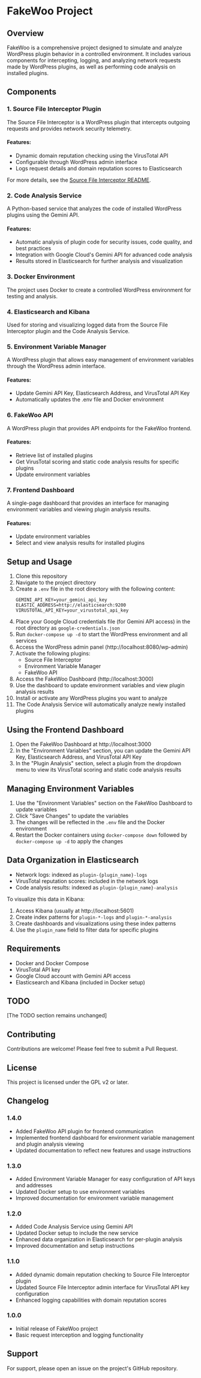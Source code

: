 # FakeWoo Project

## Overview

FakeWoo is a comprehensive project designed to simulate and analyze WordPress plugin behavior in a controlled environment. It includes various components for intercepting, logging, and analyzing network requests made by WordPress plugins, as well as performing code analysis on installed plugins.

## Components

### 1. Source File Interceptor Plugin

The Source File Interceptor is a WordPress plugin that intercepts outgoing requests and provides network security telemetry.

#### Features:
- Dynamic domain reputation checking using the VirusTotal API
- Configurable through WordPress admin interface
- Logs request details and domain reputation scores to Elasticsearch

For more details, see the [Source File Interceptor README](./source-file-interceptor/README.md).

### 2. Code Analysis Service

A Python-based service that analyzes the code of installed WordPress plugins using the Gemini API.

#### Features:
- Automatic analysis of plugin code for security issues, code quality, and best practices
- Integration with Google Cloud's Gemini API for advanced code analysis
- Results stored in Elasticsearch for further analysis and visualization

### 3. Docker Environment

The project uses Docker to create a controlled WordPress environment for testing and analysis.

### 4. Elasticsearch and Kibana

Used for storing and visualizing logged data from the Source File Interceptor plugin and the Code Analysis Service.

### 5. Environment Variable Manager

A WordPress plugin that allows easy management of environment variables through the WordPress admin interface.

#### Features:
- Update Gemini API Key, Elasticsearch Address, and VirusTotal API Key
- Automatically updates the .env file and Docker environment

### 6. FakeWoo API

A WordPress plugin that provides API endpoints for the FakeWoo frontend.

#### Features:
- Retrieve list of installed plugins
- Get VirusTotal scoring and static code analysis results for specific plugins
- Update environment variables

### 7. Frontend Dashboard

A single-page dashboard that provides an interface for managing environment variables and viewing plugin analysis results.

#### Features:
- Update environment variables
- Select and view analysis results for installed plugins

## Setup and Usage

1. Clone this repository
2. Navigate to the project directory
3. Create a `.env` file in the root directory with the following content:
   ```
   GEMINI_API_KEY=your_gemini_api_key
   ELASTIC_ADDRESS=http://elasticsearch:9200
   VIRUSTOTAL_API_KEY=your_virustotal_api_key
   ```
4. Place your Google Cloud credentials file (for Gemini API access) in the root directory as `google-credentials.json`
5. Run `docker-compose up -d` to start the WordPress environment and all services
6. Access the WordPress admin panel (http://localhost:8080/wp-admin)
7. Activate the following plugins:
   - Source File Interceptor
   - Environment Variable Manager
   - FakeWoo API
8. Access the FakeWoo Dashboard (http://localhost:3000)
9. Use the dashboard to update environment variables and view plugin analysis results
10. Install or activate any WordPress plugins you want to analyze
11. The Code Analysis Service will automatically analyze newly installed plugins

## Using the Frontend Dashboard

1. Open the FakeWoo Dashboard at http://localhost:3000
2. In the "Environment Variables" section, you can update the Gemini API Key, Elasticsearch Address, and VirusTotal API Key
3. In the "Plugin Analysis" section, select a plugin from the dropdown menu to view its VirusTotal scoring and static code analysis results

## Managing Environment Variables

1. Use the "Environment Variables" section on the FakeWoo Dashboard to update variables
2. Click "Save Changes" to update the variables
3. The changes will be reflected in the `.env` file and the Docker environment
4. Restart the Docker containers using `docker-compose down` followed by `docker-compose up -d` to apply the changes

## Data Organization in Elasticsearch

- Network logs: indexed as `plugin-{plugin_name}-logs`
- VirusTotal reputation scores: included in the network logs
- Code analysis results: indexed as `plugin-{plugin_name}-analysis`

To visualize this data in Kibana:

1. Access Kibana (usually at http://localhost:5601)
2. Create index patterns for `plugin-*-logs` and `plugin-*-analysis`
3. Create dashboards and visualizations using these index patterns
4. Use the `plugin_name` field to filter data for specific plugins

## Requirements

- Docker and Docker Compose
- VirusTotal API key
- Google Cloud account with Gemini API access
- Elasticsearch and Kibana (included in Docker setup)

## TODO

[The TODO section remains unchanged]

## Contributing

Contributions are welcome! Please feel free to submit a Pull Request.

## License

This project is licensed under the GPL v2 or later.

## Changelog

### 1.4.0
- Added FakeWoo API plugin for frontend communication
- Implemented frontend dashboard for environment variable management and plugin analysis viewing
- Updated documentation to reflect new features and usage instructions

### 1.3.0
- Added Environment Variable Manager for easy configuration of API keys and addresses
- Updated Docker setup to use environment variables
- Improved documentation for environment variable management

### 1.2.0
- Added Code Analysis Service using Gemini API
- Updated Docker setup to include the new service
- Enhanced data organization in Elasticsearch for per-plugin analysis
- Improved documentation and setup instructions

### 1.1.0
- Added dynamic domain reputation checking to Source File Interceptor plugin
- Updated Source File Interceptor admin interface for VirusTotal API key configuration
- Enhanced logging capabilities with domain reputation scores

### 1.0.0
- Initial release of FakeWoo project
- Basic request interception and logging functionality

## Support

For support, please open an issue on the project's GitHub repository.
